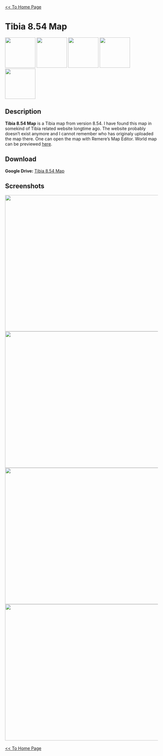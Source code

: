 [<< To Home Page](https://gekusite.github.io/Geku/)
# Tibia 8.54 Map

<img src="https://vignette.wikia.nocookie.net/tibia/images/c/c4/Client_Artwork_8.0.jpg/revision/latest?cb=20130917194022&path-prefix=en" width="100" height="100"> <img src="https://image.prntscr.com/image/l0Uktz7jS0aOSKqJutOSTQ.jpg" width="100" height="100">  <img src="https://image.prntscr.com/image/GN-NEeZeR1Wg4LIZ31HJOA.jpg" width="100" height="100"> <img src="https://image.prntscr.com/image/eziGJl8pS3y2wUZ20jTUeQ.jpg" width="100" height="100"> <img src="https://image.prntscr.com/image/BanR_DNWQNyedzbDKZIDGw.jpg" width="100" height="100">

## Description
**Tibia 8.54 Map** is a Tibia map from version 8.54. I have found this map in somekind of Tibia related website longtime ago. The website probably doesn’t exist anymore and I cannot remember who has originaly uploaded the map there. One can open the map with Remere’s Map Editor. World map can be previewed [here](https://gekusite.github.io/TB002MAP/).

## Download

 **Google Drive:** [Tibia 8.54 Map](https://drive.google.com/drive/folders/1BLAjOa7BBgBbhad3lBCv4kj_0kCdHFi1?usp=sharing)
 
## Screenshots
 
<img src="https://image.prntscr.com/image/l0Uktz7jS0aOSKqJutOSTQ.jpg" width="600" height="450">  <img src="https://image.prntscr.com/image/GN-NEeZeR1Wg4LIZ31HJOA.jpg" width="600" height="450"> <img src="https://image.prntscr.com/image/eziGJl8pS3y2wUZ20jTUeQ.jpg" width="600" height="450"> <img src="https://image.prntscr.com/image/BanR_DNWQNyedzbDKZIDGw.jpg" width="600" height="450"> <br/>
 <br/>
[<< To Home Page](https://gekusite.github.io/Geku/)
